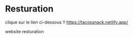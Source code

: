 # Resturation 
clique sur le lien ci-dessous !!
https://tacossnack.netlify.app/

website resturation

